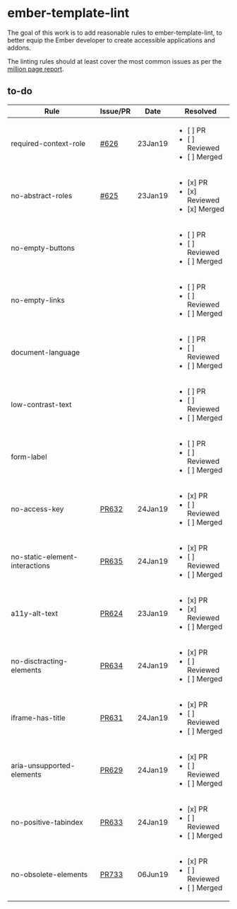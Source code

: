 # ember-template-lint

The goal of this work is to add reasonable rules to ember-template-lint, to better equip the Ember developer to create accessible applications and addons. 

The linting rules should at least cover the most common issues as per the [million page report](https://webaim.org/projects/million/).

## to-do

| Rule | Issue/PR | Date | Resolved |
|-|-|-|-|
| required-context-role |  [#626](https://github.com/ember-template-lint/ember-template-lint/issues/626) | 23Jan19 | <ul><li>[ ] PR</li><li>[ ] Reviewed</li><li>[ ] Merged</li></ul> |
| no-abstract-roles | [#625](https://github.com/ember-template-lint/ember-template-lint/issues/625) | 23Jan19 |  <ul><li>[x] PR</li><li>[x] Reviewed</li><li>[x] Merged</li></ul> |
| no-empty-buttons | | | <ul><li>[ ] PR</li><li>[ ] Reviewed</li><li>[ ] Merged</li></ul> |
| no-empty-links | | | <ul><li>[ ] PR</li><li>[ ] Reviewed</li><li>[ ] Merged</li></ul> |
| document-language | | | <ul><li>[ ] PR</li><li>[ ] Reviewed</li><li>[ ] Merged</li></ul> |
| low-contrast-text | | | <ul><li>[ ] PR</li><li>[ ] Reviewed</li><li>[ ] Merged</li></ul> |
| form-label | | | <ul><li>[ ] PR</li><li>[ ] Reviewed</li><li>[ ] Merged</li></ul> |
| no-access-key | [PR632](https://github.com/ember-template-lint/ember-template-lint/pull/632) | 24Jan19 | <ul><li>[x] PR</li><li>[ ] Reviewed</li><li>[ ] Merged</li></ul> |
| no-static-element-interactions | [PR635](https://github.com/ember-template-lint/ember-template-lint/pull/635) | 24Jan19 | <ul><li>[x] PR</li><li>[ ] Reviewed</li><li>[ ] Merged</li></ul> |
| a11y-alt-text | [PR624](https://github.com/ember-template-lint/ember-template-lint/pull/624) | 23Jan19 | <ul><li>[x] PR</li><li>[x] Reviewed</li><li>[ ] Merged</li></ul> |
| no-disctracting-elements | [PR634](https://github.com/ember-template-lint/ember-template-lint/pull/634) | 24Jan19 | <ul><li>[x] PR</li><li>[ ] Reviewed</li><li>[ ] Merged</li></ul> |
| iframe-has-title | [PR631](https://github.com/ember-template-lint/ember-template-lint/pull/631) | 24Jan19 | <ul><li>[x] PR</li><li>[ ] Reviewed</li><li>[ ] Merged</li></ul> |
| aria-unsupported-elements| [PR629](https://github.com/ember-template-lint/ember-template-lint/pull/629) | 24Jan19 | <ul><li>[x] PR</li><li>[ ] Reviewed</li><li>[ ] Merged</li></ul> |
| no-positive-tabindex | [PR633](https://github.com/ember-template-lint/ember-template-lint/pull/633) | 24Jan19 | <ul><li>[x] PR</li><li>[ ] Reviewed</li><li>[ ] Merged</li></ul> |
| no-obsolete-elements | [PR733](https://github.com/ember-template-lint/ember-template-lint/pull/733/) | 06Jun19 | <ul><li>[x] PR</li><li>[ ] Reviewed</li><li>[ ] Merged</li></ul> |
